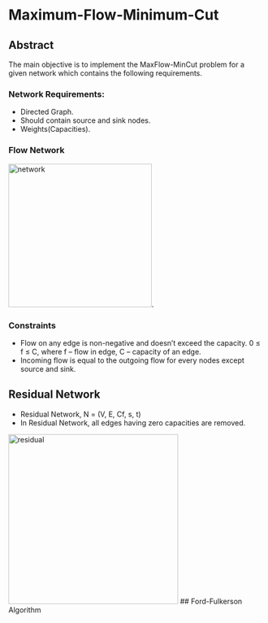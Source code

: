 # Maximum-Flow-Minimum-Cut
## Abstract
The main objective is to implement the MaxFlow-MinCut problem for a given network which contains the following requirements.
### Network Requirements: 
* Directed Graph.
* Should contain source and sink nodes.
* Weights(Capacities).
### Flow Network
<img width="282" alt="network" src="https://cloud.githubusercontent.com/assets/18632383/25983214/35fd787e-36b1-11e7-8bce-fd91202e5b88.png">.

### Constraints
* Flow on any edge is non-negative and doesn’t exceed the capacity.
     0 ≤ f ≤ C, where f – flow in edge, C – capacity of an edge.
* Incoming flow is equal to the outgoing flow for every nodes except source and sink.

## Residual Network
* Residual Network, N = (V, E, Cf, s, t)
* In Residual Network, all edges having zero capacities are removed.
<img width="334" alt="residual" src="https://cloud.githubusercontent.com/assets/18632383/25983586/c0f408ec-36b3-11e7-886e-6798f1d47898.png">
## Ford-Fulkerson Algorithm
